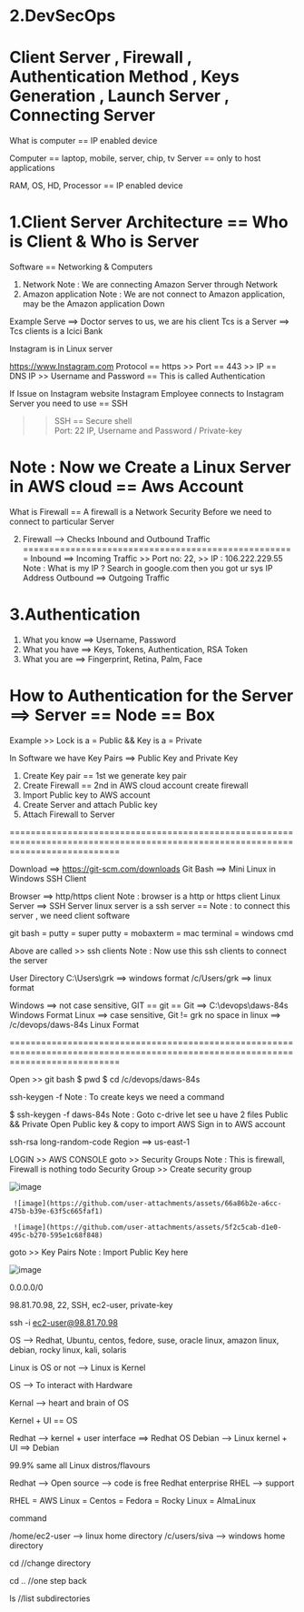 # 2.DevSecOps
Client Server , Firewall , Authentication Method , Keys Generation , Launch Server , Connecting Server
=======================================================================================================


What is computer == IP enabled device

Computer == laptop, mobile, server, chip, tv 
Server == only to host applications

RAM, OS, HD, Processor == IP enabled device


1.Client Server Architecture  == Who is Client & Who is Server
=============================================================

Software == Networking & Computers

1. Network                                    Note : We are connecting Amazon Server through Network
2. Amazon application                         Note : We are not connect to Amazon application, may be the Amazon application Down 

Example 
Serve ==> Doctor serves to us, we are his client
Tcs is a Server   ==> Tcs clients is a Icici Bank 

Instagram is in Linux server

https://www.Instagram.com
Protocol == https >> Port == 443 >> IP == DNS IP >> Username and Password  == This is called Authentication

If Issue on Instagram website
Instagram Employee connects to Instagram Server you need to use == SSH 
>>  SSH == Secure shell  
>>  Port: 22
>>  IP,
>>  Username and Password / Private-key


Note : Now we Create a Linux Server in AWS cloud == Aws Account
===============================================================

What is Firewall == A firewall is a Network Security Before we need to connect to particular Server 


2. Firewall --> Checks Inbound and Outbound Traffic
====================================================
Inbound ==> Incoming Traffic >> Port no: 22,  >> IP : 106.222.229.55
                                              Note : What is my IP ? Search in google.com then you got ur sys IP Address
Outbound ==> Outgoing Traffic


3.Authentication
================
1. What you know ==> Username, Password
2. What you have ==> Keys, Tokens, Authentication, RSA Token
3. What you are ==> Fingerprint, Retina, Palm, Face


How to Authentication for the Server ==> Server == Node == Box
===============================================================
Example  >> Lock is a = Public  &&  Key is a  = Private

In Software we have Key Pairs ==> Public Key and Private Key


1. Create Key pair                           == 1st we generate key pair 
2. Create Firewall                           == 2nd in AWS cloud account create firewall
3. Import Public key to AWS account
4. Create Server and attach Public key
5. Attach Firewall to Server


=================================================================================================================================

Download ==> https://git-scm.com/downloads
Git Bash ==>  Mini Linux in Windows
SSH Client

Browser ==> http/https client             Note : browser is a http or https client
Linux Server ==> SSH Server               linux server is a ssh server    == Note : to connect this server , we need client software

git bash = putty = super putty = mobaxterm = mac terminal = windows cmd           

Above are called >> ssh clients           Note : Now use this ssh clients to connect the server


User Directory
C:\Users\grk ==> windows format
/c/Users/grk ==> linux format

Windows ==> not case sensitive, GIT == git == Git                    ==> C:\devops\daws-84s   Windows Format
Linux ==> case sensitive, Git != grk no space in linux              ==> /c/devops/daws-84s   Linux Format


=================================================================================================================================

Open >> git bash 
$ pwd 
$ cd  /c/devops/daws-84s

ssh-keygen -f <file-name>                    Note : To create keys we need a command 

$ ssh-keygen -f daws-84s                     Note : Goto c-drive let see u have 2 files  Public && Private 
                                                    Open Public key & copy to import AWS
                                                    Sign in to AWS account 

ssh-rsa long-random-code 
Region ==> us-east-1

LOGIN >> AWS CONSOLE 
goto  >> Security Groups                     Note : This is firewall, Firewall is nothing todo Security Group 
      >> Create security group
    

![image](https://github.com/user-attachments/assets/7ead6911-8392-4d8e-a64a-aaff45c9cc42)


     ![image](https://github.com/user-attachments/assets/66a86b2e-a6cc-475b-b39e-63f5c665faf1)

     ![image](https://github.com/user-attachments/assets/5f2c5cab-d1e0-495c-b270-595e1c68f848)
     


goto >> Key Pairs                           Note : Import Public Key here

![image](https://github.com/user-attachments/assets/42dc05e2-a144-487f-a50d-e1e8fe739e41)

0.0.0.0/0

98.81.70.98, 22, SSH, ec2-user, private-key

ssh -i <private-key> ec2-user@98.81.70.98

OS --> Redhat, Ubuntu, centos, fedore, suse, oracle linux, amazon linux, debian, rocky linux, kali, solaris

Linux is OS or not --> Linux is Kernel

OS --> To interact with Hardware

Kernal --> heart and brain of OS

Kernel + UI == OS

Redhat --> kernel + user interface ==> Redhat OS
Debian --> Linux kernel + UI ==> Debian

99.9% same all Linux distros/flavours

Redhat --> Open source --> code is free
Redhat enterprise RHEL --> support

RHEL = AWS Linux = Centos = Fedora = Rocky Linux = AlmaLinux

command <options> <inputs>

/home/ec2-user --> linux home directory
/c/users/siva --> windows home directory

cd  //change directory

cd .. //one step back

ls //list subdirectories

